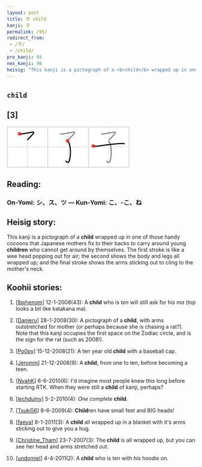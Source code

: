 ```yaml
---
layout: post
title: 子 child
kanji: 子
permalink: /95/
redirect_from:
 - /子/
 - /child/
pre_kanji: 94
nex_kanji: 96
heisig: "This kanji is a pictograph of a <b>child</b> wrapped up in one of those handy cocoons that Japanese mothers fix to their backs to carry around young <b>children</b> who cannot get around by themselves. The first stroke is like a wee head popping out for air; the second shows the body and legs all wrapped up; and the final stroke shows the arms sticking out to cling to the mother's neck."
---
```


## `child`

## [3]

<div class="stroke"><img src="../images/E5AD90.png" /></div>

## Reading:

### On-Yomi: シ、ス、ツ &mdash; Kun-Yomi: こ、-こ、ね

## Heisig story:

This kanji is a pictograph of a <b>child</b> wrapped up in one of those handy cocoons that Japanese mothers fix to their backs to carry around young <b>children</b> who cannot get around by themselves. The first stroke is like a wee head popping out for air; the second shows the body and legs all wrapped up; and the final stroke shows the arms sticking out to cling to the mother's neck.

## Koohii stories:

1) [<a href="http://kanji.koohii.com/profile/lbphenom">lbphenom</a>] 12-1-2008(43): A<strong> child</strong> who is <em>ten</em> will still ask for his <em>ma</em> (top looks a bit like katakana ma).

2) [<a href="http://kanji.koohii.com/profile/Danieru">Danieru</a>] 28-1-2008(30): A pictograph of a<strong> child</strong>, with arms outstretched for mother (or perhaps because she is chasing a rat?). Note that this kanji occupies the first space on the Zodiac circle, and is the sign for the rat (such as 2008!).

3) [<a href="http://kanji.koohii.com/profile/Po0py">Po0py</a>] 15-12-2008(21): A ten year old<strong> child</strong> with a baseball cap.

4) [<a href="http://kanji.koohii.com/profile/Jeromin">Jeromin</a>] 21-12-2008(9): A<strong> child</strong>, from one to ten, before becoming a teen.

5) [<a href="http://kanji.koohii.com/profile/NyahK">NyahK</a>] 6-6-2010(6): I&#039;d imagine most people knew this long before starting RTK. When they were still a <strong>child</strong> of kanji, perhaps?

6) [<a href="http://kanji.koohii.com/profile/lechdulny">lechdulny</a>] 5-2-2010(4): <em>One complete</em><strong> child</strong>.

7) [<a href="http://kanji.koohii.com/profile/Tsuki56">Tsuki56</a>] 8-6-2009(4): <strong>Child</strong>ren have small feet and BIG heads!

8) [<a href="http://kanji.koohii.com/profile/faeya">faeya</a>] 8-1-2011(3): A<strong> child</strong> all wrapped up in a blanket with it&#039;s arms sticking out to give you a hug.

9) [<a href="http://kanji.koohii.com/profile/Christine_Tham">Christine_Tham</a>] 23-7-2007(3): The<strong> child</strong> is all wrapped up, but you can see her head and arms stretched out.

10) [<a href="http://kanji.koohii.com/profile/undomiel">undomiel</a>] 4-4-2011(2): A<strong> child</strong> who is ten with his hoodie on.
